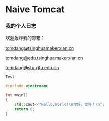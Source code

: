 # Naive Tomcat
### 我的个人日志

欢迎轰炸我的邮箱：

tomdang@tsinghuamakerxian.cn

tomdang@edu.tsinghuamakerxian.cn

tomdang@stu.xjtu.edu.cn

    Test

```C++
#include <iostream>

int main()
{
	std::cout<<"Hello,World!\n你好，世界！\n";
	return 0;
}
```

